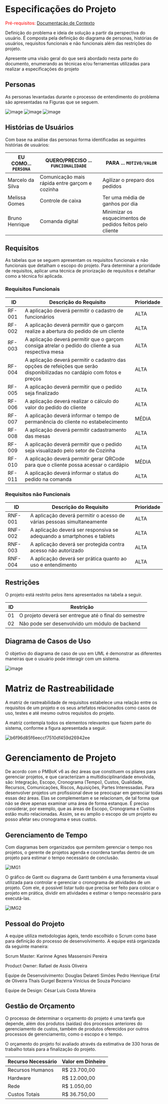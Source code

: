 # Especificações do Projeto

<span style="color:red">Pré-requisitos: <a href="1-Documentação de Contexto.md"> Documentação de Contexto</a></span>

Definição do problema e ideia de solução a partir da perspectiva do usuário. É composta pela definição do  diagrama de personas, histórias de usuários, requisitos funcionais e não funcionais além das restrições do projeto.

Apresente uma visão geral do que será abordado nesta parte do documento, enumerando as técnicas e/ou ferramentas utilizadas para realizar a especificações do projeto

## Personas

As personas levantadas durante o processo de entendimento do problema são apresentadas na Figuras que se seguem. 

![image](https://user-images.githubusercontent.com/86004024/222997472-0ec79bab-559d-4657-af3c-ae41cfc7630f.png)
![image](https://user-images.githubusercontent.com/86004024/222997513-187b6390-3a8f-424a-b00c-d8c1ee0d0915.png)
![image](https://user-images.githubusercontent.com/86004024/222997589-f7658ca0-ae29-486c-9395-7479f758b53b.png)


## Histórias de Usuários

Com base na análise das personas forma identificadas as seguintes histórias de usuários:

|EU COMO... `PERSONA`| QUERO/PRECISO ... `FUNCIONALIDADE`                        |PARA ... `MOTIVO/VALOR`                                     |
|--------------------|-----------------------------------------------------------|------------------------------------------------------------|
|Marcelo da Silva    | Comunicação mais rápida entre garçom e cozinha            | Agilizar o preparo dos pedidos                             |
|Melissa Gomes       | Controle de caixa                                         | Ter uma média de ganhos por dia                            |
|Bruno Henrique      | Comanda digital                                           | Minimizar os esquecimentos de pedidos feitos pelo cliente  |


## Requisitos

As tabelas que se seguem apresentam os requisitos funcionais e não funcionais que detalham o escopo do projeto. Para determinar a prioridade de requisitos, aplicar uma técnica de priorização de requisitos e detalhar como a técnica foi aplicada.

### Requisitos Funcionais

|ID    | Descrição do Requisito  | Prioridade |
|------|-----------------------------------------|----|
|RF-001| A aplicação deverá permitir o cadastro de funcionários  | ALTA | 
|RF-002| A aplicação deverá permitir que o garçom realize a abertura do pedido de um cliente |ALTA |
|RF-003|A aplicação deverá permitir que o garçom consiga atrelar o pedido do cliente a sua respectiva mesa| ALTA | 
|RF-004| A aplicação deverá permitir o cadastro das opções de refeições que serão disponibilizadas no cardápio com fotos e preços | ALTA |
|RF-005|A aplicação deverá permitir que o pedido seja finalizado | ALTA | 
|RF-006|A aplicação deverá realizar o cálculo do valor do pedido do cliente | ALTA |
|RF-007|A aplicação deverá informar o tempo de permanência do cliente no estabelecimento | MÉDIA | 
|RF-008|A aplicação deverá permitir cadastramento das mesas | ALTA |
|RF-009|A aplicação deverá permitir que o pedido seja visualizado pelo setor de Cozinha| ALTA | 
|RF-010|A aplicação deverá permitir gerar QRCode para que o cliente possa acessar o cardápio| MÉDIA |
|RF-011|A aplicação deverá informar o status do pedido na comanda   | ALTA |


### Requisitos não Funcionais

|ID     | Descrição do Requisito  |Prioridade |
|-------|-------------------------|----|
|RNF-001|A aplicação deverá permitir o acesso de várias pessoas simultaneamente | ALTA | 
|RNF-002|A aplicação deverá ser responsiva se adequando a smartphones e tablets|   ALTA | 
|RNF-003|A aplicação deverá ser protegida contra acesso não autorizado |  ALTA | 
|RNF-004|A aplicação deverá ser prática quanto ao uso e entendimento |   ALTA | 


## Restrições

O projeto está restrito pelos itens apresentados na tabela a seguir.

|ID| Restrição                                             |
|--|-------------------------------------------------------|
|01| O projeto deverá ser entregue até o final do semestre |
|02| Não pode ser desenvolvido um módulo de backend        |


## Diagrama de Casos de Uso

O objetivo do diagrama de caso de uso em UML é demonstrar as diferentes maneiras que o usuário pode interagir com um sistema. 

![image](https://user-images.githubusercontent.com/86004024/222997818-34fd77e3-1f8a-46cc-8131-a4be9f4adec7.png)

# Matriz de Rastreabilidade

A matriz de rastreabilidade de requisitos estabelece uma relação entre os requisitos de um projeto e os seus artefatos relacionados como casos de uso, testes e até mesmo outros requisitos do projeto. 

A matriz contempla todos os elementos relevantes que fazem parte do sistema, conforme a figura apresentada a seguir. 

![b6f96d85f6eeccf7510df459d26942ee](https://user-images.githubusercontent.com/86004024/222996523-2f5eddcf-0af0-4eaf-bc12-b9dcd17f71ef.png)

# Gerenciamento de Projeto

De acordo com o PMBoK v6 as dez áreas que constituem os pilares para gerenciar projetos, e que caracterizam a multidisciplinaridade envolvida, são: Integração, Escopo, Cronograma (Tempo), Custos, Qualidade, Recursos, Comunicações, Riscos, Aquisições, Partes Interessadas. Para desenvolver projetos um profissional deve se preocupar em gerenciar todas essas dez áreas. Elas se complementam e se relacionam, de tal forma que não se deve apenas examinar uma área de forma estanque. É preciso considerar, por exemplo, que as áreas de Escopo, Cronograma e Custos estão muito relacionadas. Assim, se eu amplio o escopo de um projeto eu posso afetar seu cronograma e seus custos.

## Gerenciamento de Tempo

Com diagramas bem organizados que permitem gerenciar o tempo nos projetos, o gerente de projetos agenda e coordena tarefas dentro de um projeto para estimar o tempo necessário de conclusão.

![IMG1](https://user-images.githubusercontent.com/103225367/223001125-59381d6a-6b97-406f-b99e-08c43731f3b9.png)


O gráfico de Gantt ou diagrama de Gantt também é uma ferramenta visual utilizada para controlar e gerenciar o cronograma de atividades de um projeto. Com ele, é possível listar tudo que precisa ser feito para colocar o projeto em prática, dividir em atividades e estimar o tempo necessário para executá-las.

![IMG2](https://user-images.githubusercontent.com/103225367/223001137-9938a7db-0e4b-46a0-9acb-95840bfca6e8.png)

## Pessoal do Projeto 

A equipe utiliza metodologias ágeis, tendo escolhido o Scrum como base para definição do processo de desenvolvimento. 
A equipe está organizada da seguinte maneira:  

Scrum Master: 
Karinne Agnes Massensini Pereira 

Product Owner: 
Rafael de Assis Oliveira 
 
Equipe de Desenvolvimento: 
Douglas Delareti Simões 
Pedro Henrique Ertal de Oliveira 
Thaís Gurgel Bezerra 
Vinícius de Souza Ponciano 

Equipe de Design: 
César Luis Costa Moreira 

## Gestão de Orçamento

O processo de determinar o orçamento do projeto é uma tarefa que depende, além dos produtos (saídas) dos processos anteriores do gerenciamento de custos, também de produtos oferecidos por outros processos de gerenciamento, como o escopo e o tempo.

O orçamento do projeto foi avaliado através da estimativa de 330 horas de trabalho totais para a finalização do projeto. 

|Recurso Necessário| Valor em Dinheiro |
|--|-------------------------------------------------------|
|Recursos Humanos| R$ 23.700,00 |
|Hardware| R$ 12.000,00        |
|Rede| R$ 1.050,00 |
|Custos Totais| R$ 36.750,00|



